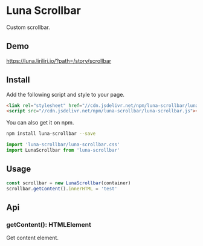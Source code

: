 # Luna Scrollbar

Custom scrollbar.

## Demo

https://luna.liriliri.io/?path=/story/scrollbar

## Install

Add the following script and style to your page.

```html
<link rel="stylesheet" href="//cdn.jsdelivr.net/npm/luna-scrollbar/luna-scrollbar.css" />
<script src="//cdn.jsdelivr.net/npm/luna-scrollbar/luna-scrollbar.js"></script>
```

You can also get it on npm.

```bash
npm install luna-scrollbar --save
```

```javascript
import 'luna-scrollbar/luna-scrollbar.css'
import LunaScrollbar from 'luna-scrollbar'
```

## Usage

```javascript
const scrollbar = new LunaScrollbar(container)
scrollbar.getContent().innerHTML = 'test'
```

## Api

### getContent(): HTMLElement

Get content element.

